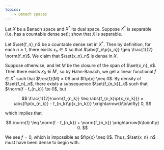 ```yaml
---
topics:
    - Banach spaces
---
```


<problem>

Let $X$ be a Banach space and $X^*$ its dual space. Suppose $X^*$ is separable (i.e. has a countable dense set); show that $X$ is separable.

</problem>

<solution>

Let $\set{f_n}_n$ be a countable dense set in $X^*$. Then by definition, for each $n \geq 1$, there exists $x_n \in X$ so that $\abs{f_n\p{x_n}} \geq \frac{1}{2} \norm{f_n}$. We claim that $\set{x_n}_n$ is dense in $X$.

Suppose otherwise, and let $M$ be the closure of the span of $\set{x_n}_n$. Then there exists $x_0 \in M^\comp$, so by Hahn-Banach, we get a linear functional $f \in X^*$ such that $\res{f}{M} = 0$ and $f\p{x} \neq 0$. By density of $\set{f_n}_n$, there exists a subsequence $\set{f_{n_k}}_k$ such that $\norm{f - f_{n_k}} \to 0$, but

$$
\frac{1}{2}\norm{f_{n_k}}
    \leq \abs{f_{n_k}\p{x_{n_k}}}
    = \abs{f\p{x_{n_k}} - f_{n_k}\p{x_{n_k}}} \xrightarrow{k\to\infty} 0,
$$

which implies that

$$
\norm{f}
    \leq \norm{f - f_{n_k}} + \norm{f_{n_k}} \xrightarrow{k\to\infty} 0.
$$

We see $f = 0$, which is impossible as $f\p{x} \neq 0$. Thus, $\set{x_n}_n$ must have been dense to begin with.

</solution>
